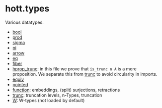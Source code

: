 hott.types
==========

Various datatypes.

* [bool](bool.hlean)
* [prod](prod.hlean)
* [sigma](sigma.hlean)
* [pi](pi.hlean)
* [arrow](arrow.hlean)
* [eq](eq.hlean)
* [fiber](fiber.hlean)
* [hprop_trunc](hprop_trunc.hlean): in this file we prove that `is_trunc n A` is a mere proposition. We separate this from [trunc](trunc.hlean) to avoid circularity in imports.
* [equiv](equiv.hlean)
* [pointed](pointed.hlean)
* [function](function.hlean): embeddings, (split) surjections, retractions
* [trunc](trunc.hlean): truncation levels, n-Types, truncation
* [W](W.hlean): W-types (not loaded by default)
